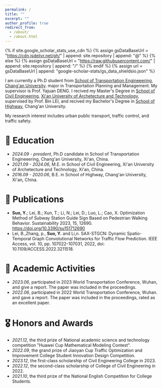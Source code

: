 ```yaml
---
permalink: /
title: ""
excerpt: ""
author_profile: true
redirect_from: 
  - /about/
  - /about.html
---
```


{% if site.google_scholar_stats_use_cdn %}
{% assign gsDataBaseUrl = "https://cdn.jsdelivr.net/gh/" | append: site.repository | append: "@" %}
{% else %}
{% assign gsDataBaseUrl = "https://raw.githubusercontent.com/" | append: site.repository | append: "/" %}
{% endif %}
{% assign url = gsDataBaseUrl | append: "google-scholar-stats/gs_data_shieldsio.json" %}

<span class='anchor' id='about-me'></span>

I am currently a Ph.D student from [School of Transportation Engineeering](https://ysxy.chd.edu.cn/), [Chang'an University](https://www.chd.edu.cn/). major in Transportation Planning and Management. My supervisor is Prof. Yajuan DENG. I recived my Master's Degree in [School of Civil Engineering](https://civil.xauat.edu.cn/), [Xi'an University of Archetecture and Technology](https://cn.xauat.edu.cn/), supervised by Prof. Bin LEI, and recived my Bachelor's Degree in [School of Highway](https://highway.chd.edu.cn/), Chang'an University.

My research interest includes urban public transport, traffic control, and traffic safety.


# 📖 Education
- *2024.09 - presdent*, Ph.D candidate in School of Transportation Engineeering, Chang'an University, Xi'an, China.
- *2021.09 - 2024.06*, M.E. in School of Civil Engineering, Xi'an University of Archetecture and Technology, Xi'an, China.
- *2016.09 - 2020.06*, B.E. in School of Highway, Chang'an University, Xi'an, China.

# 📝 Publications 
- **Suo, Y.**; Lei, B.; Xun, T.; Li, N.; Lei, D.; Luo, L.; Cao, X. Optimization Method of Subway Station Guide Sign Based on Pedestrian Walking Behavior. Sustainability 2023, 15, 12690. https://doi.org/10.3390/su151712690
- Lei, B.,Zhang, p., **Suo, Y.** and Li,n. SAX-STGCN: Dynamic Spatio-Temporal Graph Convolutional Networks for Traffic Flow Prediction. IEEE Access, vol. 10, pp. 107022-107031, 2022, doi: 10.1109/ACCESS.2022.3211518.

# 💬 Academic Activities
- *2023.06*, participated in 2023 World Transportation Conference, Wuhan, and give a report. The paper was included in the proceedings.
- *2022.06*, participated in 2022 World Transportation Conference, Wuhan. and gave a report. The paper was included in the proceedings, rated as an excellent paper.
  
# 🎖 Honors and Awards
- *2021.12*, the third prize of National academic science and technology competition "Huawei Cup Mathematical Modeling Contest".
- *2022.09*, the grand prize of Jiaoyan Cup Traffic Optimization and Improvement College Student Innovation Design Competition.
- *2023.12*, the first-class scholarship of Civil Engineering College in 2023.
- *2022.12*, the second-class scholarship of College of Civil Engineering in 2022.
- *2021.10*, the third prize of the National English Competition for College Students.
